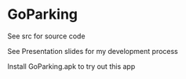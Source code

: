 # GoParking
See src for source code

See Presentation slides for my development process

Install GoParking.apk to try out this app
 